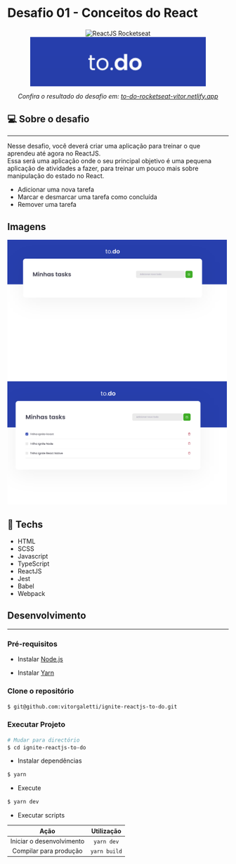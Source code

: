 # Desafio 01 - Conceitos do React

<p align="center">
<img alt="ReactJS Rocketseat" src="https://www.notion.so/image/https%3A%2F%2Fs3-us-west-2.amazonaws.com%2Fsecure.notion-static.com%2Fc2fd7c29-54f4-45c2-95fa-b9fa269109b8%2Freactjs.png?table=block&id=51e4099a-6e2f-4d4b-ae94-f9fe75bb769d&spaceId=08f749ff-d06d-49a8-a488-9846e081b224&width=250&userId=&cache=v2" width="200" hspace="50" align="center"/>
<img alt="Desafio 01 - Conceitos do React" src="public/assets/img/logo.png" align="center" width="400"/>

<br>

<p align="center"><em>Confira o resultado do desafio em: <a href="https://to-do-rocketseat-vitor.netlify.app" target="_blank">to-do-rocketseat-vitor.netlify.app</a></em></p>

## :computer: Sobre o desafio

<hr>

Nesse desafio, você deverá criar uma aplicação para treinar o que aprendeu até agora no ReactJS.
<br>
Essa será uma aplicação onde o seu principal objetivo é uma pequena aplicação de atividades a fazer, para treinar um pouco mais sobre manipulação do estado no React.

- Adicionar uma nova tarefa
- Marcar e desmarcar uma tarefa como concluída
- Remover uma tarefa

## Imagens

<div>
   <img src="./public/assets/img/image-1.png" width="500" />
   <img src="./public/assets/img/image-2.png" width="500" />
</div>

## :rocket: Techs

<ul>
  <li> HTML</li>
  <li> SCSS </li>
  <li> Javascript </li>
  <li> TypeScript </li>
  <li> ReactJS </li>
  <li> Jest </li>
  <li> Babel </li>
  <li> Webpack </li>
</ul>

## Desenvolvimento

---

### Pré-requisitos

- Instalar [Node.js](https://nodejs.org)

- Instalar [Yarn](https://yarnpkg.com/)

### Clone o repositório

```bash
$ git@github.com:vitorgaletti/ignite-reactjs-to-do.git
```

### Executar Projeto

```bash
# Mudar para directório
$ cd ignite-reactjs-to-do
```

- Instalar dependências

```bash
$ yarn
```

- Execute

```bash
$ yarn dev
```

- Executar scripts

|           Ação            |  Utilização  |
| :-----------------------: | :----------: |
| Iniciar o desenvolvimento |  `yarn dev`  |
|  Compilar para produção   | `yarn build` |
